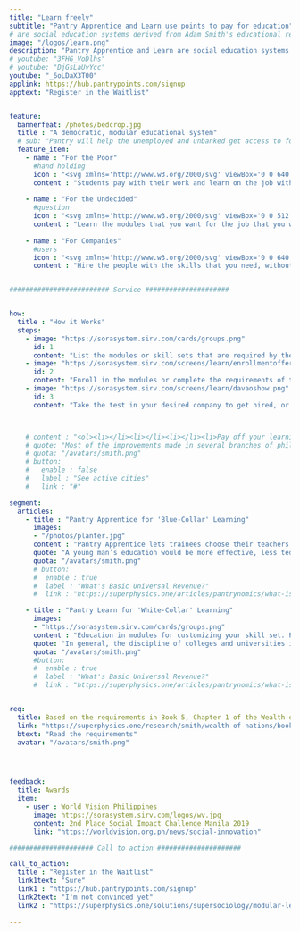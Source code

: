 ```yaml
---
title: "Learn freely"
subtitle: "Pantry Apprentice and Learn use points to pay for education"
# are social education systems derived from Adam Smith's educational reform proposal in the Wealth of Nations
image: "/logos/learn.png"
description: "Pantry Apprentice and Learn are social education systems derived from Adam Smith's educational reform proposal in the Wealth of Nations"
# youtube: "3FHG_VoDlhs"
# youtube: "DjGsLaUvYcc"
youtube: "_6oLDaX3T00"
applink: https://hub.pantrypoints.com/signup
apptext: "Register in the Waitlist"


feature:
  bannerfeat: /photos/bedcrop.jpg
  title : "A democratic, modular educational system"
  # sub: "Pantry will help the unemployed and unbanked get access to food through their local community"
  feature_item:
    - name : "For the Poor"
      #hand holding
      icon : "<svg xmlns='http://www.w3.org/2000/svg' viewBox='0 0 640 512' class='icon is-large' fill='dimgray'><!-- Font Awesome Free 5.15.1 by @fontawesome - https://fontawesome.com License - https://fontawesome.com/license/free (Icons: CC BY 4.0, Fonts: SIL OFL 1.1, Code: MIT License) --><path d='M434.7 64h-85.9c-8 0-15.7 3-21.6 8.4l-98.3 90c-.1.1-.2.3-.3.4-16.6 15.6-16.3 40.5-2.1 56 12.7 13.9 39.4 17.6 56.1 2.7.1-.1.3-.1.4-.2l79.9-73.2c6.5-5.9 16.7-5.5 22.6 1 6 6.5 5.5 16.6-1 22.6l-26.1 23.9L504 313.8c2.9 2.4 5.5 5 7.9 7.7V128l-54.6-54.6c-5.9-6-14.1-9.4-22.6-9.4zM544 128.2v223.9c0 17.7 14.3 32 32 32h64V128.2h-96zm48 223.9c-8.8 0-16-7.2-16-16s7.2-16 16-16 16 7.2 16 16-7.2 16-16 16zM0 384h64c17.7 0 32-14.3 32-32V128.2H0V384zm48-63.9c8.8 0 16 7.2 16 16s-7.2 16-16 16-16-7.2-16-16c0-8.9 7.2-16 16-16zm435.9 18.6L334.6 217.5l-30 27.5c-29.7 27.1-75.2 24.5-101.7-4.4-26.9-29.4-24.8-74.9 4.4-101.7L289.1 64h-83.8c-8.5 0-16.6 3.4-22.6 9.4L128 128v223.9h18.3l90.5 81.9c27.4 22.3 67.7 18.1 90-9.3l.2-.2 17.9 15.5c15.9 13 39.4 10.5 52.3-5.4l31.4-38.6 5.4 4.4c13.7 11.1 33.9 9.1 45-4.7l9.5-11.7c11.2-13.8 9.1-33.9-4.6-45.1z'/></svg>"
      content : "Students pay with their work and learn on the job without the debt"
      
    - name : "For the Undecided"
      #question
      icon : "<svg xmlns='http://www.w3.org/2000/svg' viewBox='0 0 512 512' class='icon is-large' fill='dimgray'><!-- Font Awesome Free 5.15.1 by @fontawesome - https://fontawesome.com License - https://fontawesome.com/license/free (Icons: CC BY 4.0, Fonts: SIL OFL 1.1, Code: MIT License) --><path d='M504 256c0 136.997-111.043 248-248 248S8 392.997 8 256C8 119.083 119.043 8 256 8s248 111.083 248 248zM262.655 90c-54.497 0-89.255 22.957-116.549 63.758-3.536 5.286-2.353 12.415 2.715 16.258l34.699 26.31c5.205 3.947 12.621 3.008 16.665-2.122 17.864-22.658 30.113-35.797 57.303-35.797 20.429 0 45.698 13.148 45.698 32.958 0 14.976-12.363 22.667-32.534 33.976C247.128 238.528 216 254.941 216 296v4c0 6.627 5.373 12 12 12h56c6.627 0 12-5.373 12-12v-1.333c0-28.462 83.186-29.647 83.186-106.667 0-58.002-60.165-102-116.531-102zM256 338c-25.365 0-46 20.635-46 46 0 25.364 20.635 46 46 46s46-20.636 46-46c0-25.365-20.635-46-46-46z'/></svg>"
      content : "Learn the modules that you want for the job that you want"
      
    - name : "For Companies"
      #users
      icon : "<svg xmlns='http://www.w3.org/2000/svg' viewBox='0 0 640 512' class='icon is-large' fill='dimgray'><!-- Font Awesome Free 5.15.1 by @fontawesome - https://fontawesome.com License - https://fontawesome.com/license/free (Icons: CC BY 4.0, Fonts: SIL OFL 1.1, Code: MIT License) --><path d='M96 224c35.3 0 64-28.7 64-64s-28.7-64-64-64-64 28.7-64 64 28.7 64 64 64zm448 0c35.3 0 64-28.7 64-64s-28.7-64-64-64-64 28.7-64 64 28.7 64 64 64zm32 32h-64c-17.6 0-33.5 7.1-45.1 18.6 40.3 22.1 68.9 62 75.1 109.4h66c17.7 0 32-14.3 32-32v-32c0-35.3-28.7-64-64-64zm-256 0c61.9 0 112-50.1 112-112S381.9 32 320 32 208 82.1 208 144s50.1 112 112 112zm76.8 32h-8.3c-20.8 10-43.9 16-68.5 16s-47.6-6-68.5-16h-8.3C179.6 288 128 339.6 128 403.2V432c0 26.5 21.5 48 48 48h288c26.5 0 48-21.5 48-48v-28.8c0-63.6-51.6-115.2-115.2-115.2zm-223.7-13.4C161.5 263.1 145.6 256 128 256H64c-35.3 0-64 28.7-64 64v32c0 17.7 14.3 32 32 32h65.9c6.3-47.4 34.9-87.3 75.2-109.4z'/></svg>"
      content : "Hire the people with the skills that you need, without paying for those that you don't"


######################### Service #####################


how:
  title : "How it Works"
  steps:
    - image: "https://sorasystem.sirv.com/cards/groups.png"
      id: 1
      content: "List the modules or skill sets that are required by the job that you want, or be an apprentice of the business that you want to join"
    - image: "https://sorasystem.sirv.com/screens/learn/enrollmentoffer.png"
      id: 2
      content: "Enroll in the modules or complete the requirements of the apprenticeship"
    - image: "https://sorasystem.sirv.com/screens/learn/davaoshow.png"
      id: 3
      content: "Take the test in your desired company to get hired, or get hired by your trainer"



    # content : "<ol><li></li><li></li><li></li><li>Pay off your learning with your work</li></ol>"
    # quote: "Most of the improvements made in several branches of philosophy were not made in universities.. For a long time, several of those universities chose to remain the sanctuaries for exploded systems and obsolete prejudices after they had been hunted out of other parts of the world.. In general, the richest and best endowed universities were the slowest in adopting those improvements."
    # quota: "/avatars/smith.png"
    # button:
    #   enable : false
    #   label : "See active cities"
    #   link : "#"

segment:
  articles:
    - title : "Pantry Apprentice for 'Blue-Collar' Learning"
      images:
      - "/photos/planter.jpg"
      content : "Pantry Apprentice lets trainees choose their teachers and pay with their own work as apprentices or the future value of their wages through income sharing agreements."
      quote: "A young man’s education would be more effective, less tedious and expensive if he began working diligently as a journeyman. He would be paid in proportion to the little work he could do.<br> <cite>- Adam Smith</cite>"
      quota: "/avatars/smith.png"         
      # button:
      #  enable : true
      #  label : "What's Basic Universal Revenue?"
      #  link : "https://superphysics.one/articles/pantrynomics/what-is-basic-universal-revenue/"

    - title : "Pantry Learn for 'White-Collar' Learning"
      images:
      - "https://sorasystem.sirv.com/cards/groups.png"
      content : "Education in modules for customizing your skill set. Pantry Learn splits learning into modules which end in a written or practical test or proof of learning, and can be mixed and matched with other modules from other colleges to create custom skill sets that are natural to each person."
      quote: "In general, the discipline of colleges and universities is contrived for the interest or ease of the masters, not for the benefit of the students.<br> <cite>- Adam Smith</cite>"
      quota: "/avatars/smith.png"         
      #button:
      #  enable : true
      #  label : "What's Basic Universal Revenue?"
      #  link : "https://superphysics.one/articles/pantrynomics/what-is-basic-universal-revenue/" 


req:
  title: Based on the requirements in Book 5, Chapter 1 of the Wealth of Nations
  link: "https://superphysics.one/research/smith/wealth-of-nations/book-5/chapter-1/part-3l"
  btext: "Read the requirements"
  avatar: "/avatars/smith.png"




feedback:
  title: Awards
  item:
    - user : World Vision Philippines
      image: https://sorasystem.sirv.com/logos/wv.jpg
      content: 2nd Place Social Impact Challenge Manila 2019
      link: "https://worldvision.org.ph/news/social-innovation"

##################### Call to action #####################

call_to_action:
  title : "Register in the Waitlist"
  link1text: "Sure"
  link1 : "https://hub.pantrypoints.com/signup"
  link2text: "I'm not convinced yet"
  link2 : "https://superphysics.one/solutions/supersociology/modular-learning/"
  
---
```

